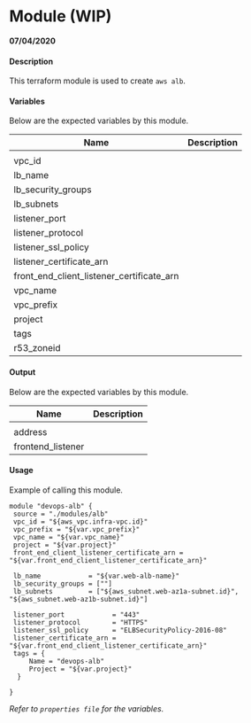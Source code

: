 # Module (WIP)

**07/04/2020**

#### Description

This terraform module is used to create `aws alb`.

#### Variables

Below are the expected variables by this module.

| Name            | Description                                            |
| --------------- | ------------------------------------------------------ |
|                 |                                                        |
| vpc_id          |                                                        |
| lb_name         |                                                        |
| lb_security_groups|                                                      |
| lb_subnets      |                                                        |
| listener_port   |                                                        |
| listener_protocol|                                                       |
| listener_ssl_policy|                                                     |
| listener_certificate_arn|                                                |
| front_end_client_listener_certificate_arn|                               |
| vpc_name        |                                                        |
| vpc_prefix      |                                                        |
| project         |                                                        |
| tags            |                                                        |
| r53_zoneid      |                                                        |


#### Output

Below are the expected variables by this module.

| Name                 | Description                  |
| -------------------- | ---------------------------- |
|                      |                              |
| address              |                              |
| frontend_listener    |                              |
 



#### Usage

Example of calling this module.

```
module "devops-alb" {
 source = "./modules/alb"
 vpc_id = "${aws_vpc.infra-vpc.id}"
 vpc_prefix = "${var.vpc_prefix}"
 vpc_name = "${var.vpc_name}"
 project = "${var.project}"
 front_end_client_listener_certificate_arn = "${var.front_end_client_listener_certificate_arn}"

 lb_name            = "${var.web-alb-name}"
 lb_security_groups = [""]
 lb_subnets         = ["${aws_subnet.web-az1a-subnet.id}", "${aws_subnet.web-az1b-subnet.id}"]

 listener_port            = "443"
 listener_protocol        = "HTTPS"
 listener_ssl_policy      = "ELBSecurityPolicy-2016-08"
 listener_certificate_arn = "${var.front_end_client_listener_certificate_arn}"
 tags = {
     Name = "devops-alb"
     Project = "${var.project}"
  }

}
```

_Refer to `properties file` for the variables._
